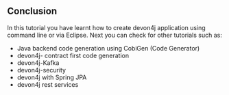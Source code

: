 ## Conclusion

In this tutorial you have learnt how to create devon4j application using command line or via Eclipse. Next you can check for other tutorials such as:
 * Java backend code generation using CobiGen (Code Generator)
 * devon4j- contract first code generation
 * devon4j-Kafka
 * devon4j-security
 * devon4j with Spring JPA
 * devon4j rest services
 